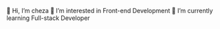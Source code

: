  👋 Hi, I’m cheza
 👀 I’m interested in Front-end Development
 🌱 I’m currently learning Full-stack Developer

<!---
chezapangestu/chezapangestu is a ✨ special ✨ repository because its `README.md` (this file) appears on your GitHub profile.
You can click the Preview link to take a look at your changes.
--->
